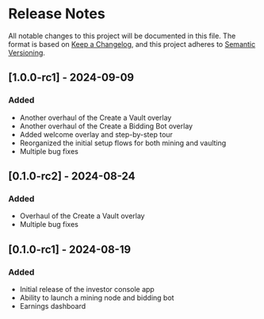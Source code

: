 # Release Notes
All notable changes to this project will be documented in this file.
The format is based on [Keep a Changelog](https://keepachangelog.com/en/1.0.0/),
and this project adheres to [Semantic Versioning](https://semver.org/spec/v2.0.0.html).

## [1.0.0-rc1] - 2024-09-09

### Added
- Another overhaul of the Create a Vault overlay
- Another overhaul of the Create a Bidding Bot overlay
- Added welcome overlay and step-by-step tour
- Reorganized the initial setup flows for both mining and vaulting
- Multiple bug fixes

## [0.1.0-rc2] - 2024-08-24

### Added
- Overhaul of the Create a Vault overlay
- Multiple bug fixes

## [0.1.0-rc1] - 2024-08-19

### Added
- Initial release of the investor console app
- Ability to launch a mining node and bidding bot
- Earnings dashboard

